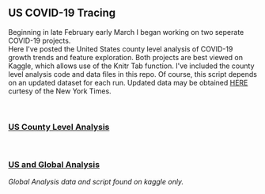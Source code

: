 ## US COVID-19 Tracing

Beginning in late February early March I began working on two seperate COVID-19 projects. <br>
Here I've posted the United States county level analysis of COVID-19 growth trends and feature exploration. Both projects are best viewed on Kaggle, which allows use of the Knitr Tab function. I've included the county level analysis code and data files in this repo. Of course, this script depends on an updated dataset for each run. Updated data may be obtained [HERE](https://www.kaggle.com/fireballbyedimyrnmom/us-counties-covid-19-dataset) curtesy of the New York Times.

<br>

### [US County Level Analysis](https://www.kaggle.com/mcnamamj/us-county-spread-sir-mice-svm/input)

<br>

### [US and Global Analysis](https://www.kaggle.com/mcnamamj/covid-19-graphing-and-mapping)
*Global Analysis data and script found on kaggle only.*
